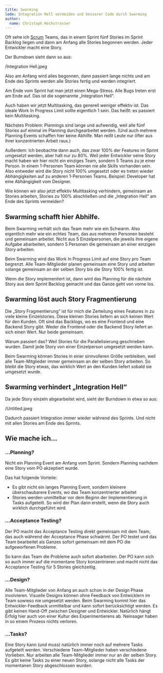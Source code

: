 ```yaml
---
title: Swarming
lede: Integration Hell vermeiden und besserer Code durch Swarming
author:
  name: Christoph Hochstrasser
---
```


Oft sehe ich [Scrum](/kb/scrum) Teams, das in einem Sprint fünf Stories im Sprint Backlog liegen und dann am Anfang alle Stories begonnen werden. Jeder Entwickler macht eine Story.

Der Burndown sieht dann so aus:

/Integration Hell.jpeg

Also am Anfang wird alles begonnen, dann passiert lange nichts und am Ende des Sprints werden alle Stories fertig und werden integriert.

Am Ende vom Sprint hat man jetzt einen Mega-Stress. Alle Bugs treten erst am Ende auf. Das ist die sogenannte „Integration Hell“.

Auch haben wir jetzt Multitasking, das generell weniger effektiv ist. Das ideale Work In Progress Limit sollte eigentlich 1 sein. Das heißt: es passiert kein Multitasking.

Nächstes Problem: Plannings sind lange und aufwendig, weil alle fünf Stories auf einmal im Planning durchgearbeitet werden. (Und auch mehrere Planning Events schaffen hier keine Abhilfe. Man reißt Leute nur öfter aus ihrer konzentrierten Arbeit raus.)

Außerdem: Ich beobachte dann auch, das zwar 100% der Features im Sprint umgesetzt werden, aber halt nur zu 80%. Weil jeder Entwickler seine Story macht haben wir hier nicht ein einziges Team, sondern 5 Teams zu je einer Person. In einem 1-Personen Team können nie alle Skills vorhanden sein. Also entweder wird die Story nicht 100% umgesetzt oder es treten wieder Abhängigkeiten auf zu anderen 1-Personen Teams. Beispiel: Developer hat eine Abhängigkeit vom Designer.

Wie können wir also jetzt effektiv Multitasking verhindern, gemeinsam an Stories arbeiten, Stories zu 100% abschließen und die „Integration Hell“ am Ende des Sprints vermeiden?

## Swarming schafft hier Abhilfe.

Beim Swarming verhält sich das Team mehr wie ein Schwarm. Also eigentlich mehr wie ein echtes Team, das aus mehreren Personen besteht und gemeinsam arbeitet. Nicht aus 5 Einzelpersonen, die jeweils ihre eigene Aufgabe abarbeiten, sondern 5 Personen die gemeinsam an einer einzigen Story arbeiten.

Beim Swarming wird das Work In Progress Limit auf eine Story pro Team begrenzt. Alle Team-Mitglieder planen gemeinsam eine Story und arbeiten solange gemeinsam an der selben Story bis die Story 100% fertig ist.

Wenn die Story implementiert ist, dann wird das Planning für die nächste Story aus dem Sprint Backlog gemacht und das Ganze geht von vorne los.

## Swarming löst auch Story Fragmentierung

Die „Story Fragmentierung“ ist für mich die Zerteilung eines Features in zu viele kleine Einzelstories. Diese kleinen Stories liefern an sich keinen Wert für den Kunden. Oft sind das Backlogs, wo es eine Frontend und eine Backend Story gibt. Weder die Frontend oder die Backend Story liefert an sich einen Wert. Nur beide gemeinsam.

Warum passiert das? Weil Stories für die Parallelisierung geschrieben wurden. Damit jede Story von einer Einzelperson umgesetzt werden kann.

Beim Swarming können Stories in einer sinnvolleren Größe verbleiben, weil alle Team-Mitglieder immer gemeinsam an der selben Story arbeiten. So bleibt die Story etwas, das wirklich Wert an den Kunden liefert sobald sie umgesetzt wurde.

## Swarming verhindert „Integration Hell“

Da jede Story einzeln abgearbeitet wird, sieht der Burndown in etwa so aus:

/Untitled.jpeg

Dadurch passiert Integration immer wieder während des Sprints. Und nicht mit allen Stories am Ende des Sprints.

## Wie mache ich…

### …Planning?

Nicht ein Planning Event am Anfang vom Sprint. Sondern Planning nachdem eine Story vom PO akzeptiert wurde.

Das hat folgende Vorteile:

- Es gibt nicht ein langes Planning Event, sondern kleinere überschaubarere Events, wo das Team konzentrierter arbeitet
- Stories werden unmittelbar vor dem Beginn der Implementierung in Tasks aufgeteilt. So wird der Plan dann erstellt, wenn die Story auch wirklich durchgeführt wird.

### …Acceptance Testing?

Der PO macht das Acceptance Testing direkt gemeinsam mit dem Team, das auch während der Acceptance Phase schwärmt. Der PO testet und das Team bearbeitet als Ganzes sofort gemeinsam mit dem PO die aufgeworfenen Probleme.

So kann das Team die Probleme auch sofort abarbeiten. Der PO kann sich so auch immer auf die momentane Story konzentrieren und macht nicht das Acceptance Testing für 5 Stories gleichzeitig.

### …Design?

Alle Team-Mitglieder von Anfang an auch schon in der Design Phase involvieren. Visuelle Designs können ohne Feedback von Entwicklern im Team sowieso nie umgesetzt werden. Beim Swarming kommt hier das Entwickler-Feedback unmittelbar und kann sofort berücksichtigt werden. Es gibt keinen Hand-Off zwischen Designer und Entwickler. Natürlich hängt Erfolg hier auch von einer Kultur des Experimentierens ab. Neinsager haben in so einem Prozess nichts verloren.

### …Tasks?

Eine Story kann (und muss) natürlich immer noch auf mehrere Tasks aufgeteilt werden. Verschiedene Team-Mitglieder haben verschiedene Vorlieben. Nur arbeiten alle Team-Mitglieder immer nur an der selben Story. Es gibt keine Tasks zu einer neuen Story, solange nicht alle Tasks der momentanen Story abgeschlossen wurden.
